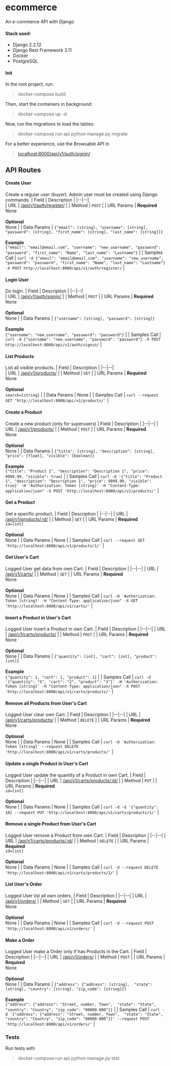 # ecommerce
An e-commerce API with Django

#### Stack used:
* Django 2.2.12    
* Django Rest Framework 3.11
* Docker
* PostgreSQL

#### Init
In the root project, run:
> docker-compose build

Then, start the containers in background:
> docker-compose up -d

Now, run the migrations to load the tables:
> docker-compose run api python manage.py migrate

For a better experience, use the Browsable API in
> [localhost:8000/api/v1/auth/signin/](http://localhost:8000/api/v1/auth/signin/)

## API Routes
#### Create User
Create a regular user (buyer). Admin user must be created using Django commands.
| Field | Description |
|--|--|    
| URL | [/api/v1/auth/register/](http://localhost:8000/api/v1/auth/register/) |
| Method | `POST` |
| URL Params | **Required** <br> None <br><br> **Optional** <br> None |
| Data Params | `{"email": [string], "username": [string], "password": [string], "first_name": [string], "last_name": [string]]}` <br><br> **Example** <br> `{"email": "email@email.com", "username": "new_username", "password": "password", "first_name": "Name", "last_name": "Lastname"}` |
| Samples Call | `curl -d {"email": "email@email.com", "username": "new_username", "password": "password", "first_name": "Name", "last_name": "Lastname"} -X POST http://localhost:8000/api/v1/auth/register/` |

#### Login User
Do login.
| Field | Description |
|--|--|    
| URL | [/api/v1/auth/signin/](http://localhost:8000/api/v1/auth/signin/) |
| Method | `POST` |
| URL Params | **Required** <br> None <br><br> **Optional** <br> None |
| Data Params | `{"username": [string], "password": [string]}` <br><br> **Example** <br> `{"username": "new_username", "password": "password"}` |
| Samples Call | `curl -d {"username": "new_username", "password": "password"} -X POST http://localhost:8000/api/v1/auth/signin/` |

#### List Products
List all visible products.
| Field | Description |
|--|--|    
| URL | [/api/v1/products/](http://localhost:8000/api/v1/products/) |
| Method | `GET` |
| URL Params | **Required** <br> None <br><br> **Optional** <br> `search=[string]` |
| Data Params | None |
| Samples Call | `curl --request GET 'http://localhost:8000/api/v1/products/'` |

#### Create a Product
Create a new product  (only for superusers)
| Field | Description  |
|--|--|
| URL | [/api/v1/products/](http://localhost:8000/api/v1/products/1/) |
| Method | `POST` |
| URL Params | **Required** <br> None <br><br> **Optional** <br> None |
| Data Params | `{"title": [string], "description": [string], "price": [float], "visible": [boolean]}` <br><br> **Example** <br> `{"title": "Product 1", "description": "Description 1", "price": 9999.99, "visible": true}` |
| Samples Call | `curl -d '{"title": "Product 1", "description": "Description 1", "price": 9999.99, "visible": true}' -H 'Authorization: Token [string]' -H "Content-Type: application/json" -X POST 'http://localhost:8000/api/v1/products/'` |

#### Get a Product
Get a specific product.
| Field | Description |
|--|--|
| URL | [/api/v1/products/:id/](http://localhost:8000/api/v1/products/1/) |
| Method | `GET` |
| URL Params | **Required** <br> `id=[int]` <br><br> **Optional** <br> None |
| Data Params | None |
| Samples Call | `curl --request GET 'http://localhost:8000/api/v1/products/1/'` |

#### Get User's Cart
Logged User get data from own Cart.
| Field | Description |
|--|--|
| URL | [/api/v1/carts/](http://localhost:8000/api/v1/carts/) |
| Method | `GET` |
| URL Params | **Required** <br> None <br><br> **Optional** <br> None |
| Data Params | None |
| Samples Call | `curl -H 'Authorization: Token [string]' -H "Content-Type: application/json" -X GET 'http://localhost:8000/api/v1/carts/'` |

#### Insert a Product in User's Cart
Logged User insert a Product in own Cart.
| Field | Description |
|--|--|
| URL | [/api/v1/carts/products/](http://localhost:8000/api/v1/carts/products/) |
| Method | `POST` |
| URL Params | **Required** <br> None <br><br> **Optional** <br> None |
| Data Params | `{"quantity": [int], "cart": [int], "product": [int]}` <br><br> **Example** <br> `{"quantity": 1, "cart": 1, "product": 1}` |
| Samples Call | `curl -d '{"quantity": "5", "cart": "2", "product": "3"}' -H 'Authorization: Token [string]' -H "Content-Type: application/json" -X POST 'http://localhost:8000/api/v1/carts/products/'` |

#### Remove all Products from User's Cart
Logged User clear own Cart.
| Field | Description |
|--|--|
| URL | [/api/v1/carts/products/](http://localhost:8000/api/v1/carts/products/) |
| Method | `DELETE` |
| URL Params | **Required** <br> None <br><br> **Optional** <br> None |
| Data Params | None |
| Samples Call | `curl -H 'Authorization: Token [string]' --request DELETE 'http://localhost:8000/api/v1/carts/products/'` |

#### Update a single Product in User's Cart
Logged User update the quantity of a Product in own Cart.
| Field | Description |
|--|--|
| URL | [/api/v1/carts/products/:id/](http://localhost:8000/api/v1/carts/products/1/) |
| Method | `PUT` |
| URL Params | **Required** <br> `id=[int]` <br><br> **Optional** <br> None |
| Data Params | None |
| Samples Call | `curl -d -d '{"quantity": 10} --request PUT 'http://localhost:8000/api/v1/carts/products/1/'` |

#### Remove a single Product from User's Cart
Logged User remove a Product from own Cart.
| Field | Description |
|--|--|
| URL | [/api/v1/carts/products/:id/](http://localhost:8000/api/v1/carts/products/1/) |
| Method | `DELETE` |
| URL Params | **Required** <br> `id=[int]` <br><br> **Optional** <br> None |
| Data Params | None |
| Samples Call | `curl -d --request DELETE 'http://localhost:8000/api/v1/carts/products/1/'` |

#### List User's Order
Logged User list all own orders.
| Field | Description |
|--|--|
| URL | [/api/v1/orders/](http://localhost:8000/api/v1/orders/) |
| Method | `GET` |
| URL Params | **Required** <br> None <br><br> **Optional** <br> None |
| Data Params | None |
| Samples Call | `curl -d --request POST 'http://localhost:8000/api/v1/orders/'` |

#### Make a Order
Logged User make a Order only if has Products in the Cart.
| Field | Description |
|--|--|
| URL | [/api/v1/orders/](http://localhost:8000/api/v1/orders/) |
| Method | `POST` |
| URL Params | **Required** <br> None <br><br> **Optional** <br> None |
| Data Params | `{"address": {"address": [string],  "state": [string], "country": [string], "zip_code": [string]}}` <br><br> **Example** <br> `{"address": {"address": "Street, number, Town",  "state": "State", "country": "Country", "zip_code": "00000-000"}}` |
| Samples Call | `curl -d '{"address": {"address": "Street, number, Town",  "state": "State", "country": "Country", "zip_code": "00000-000"}}' --request POST 'http://localhost:8000/api/v1/orders/'` |

### Tests
Run tests with
> docker-compose run api python manage.py test
